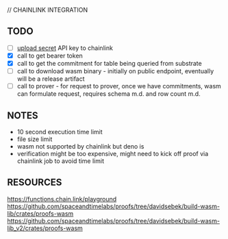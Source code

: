 // CHAINLINK INTEGRATION

## TODO

- [ ] [upload secret](https://github.com/smartcontractkit/smart-contract-examples/blob/73ae3e1a0400fcf35c560acdf35a8f2ac77eab96/functions-examples/examples/5-use-secrets-threshold/request.js#L36) API key to chainlink
- [x] call to get bearer token
- [x] call to get the commitment for table being queried from substrate
- [ ] call to download wasm binary - initially on public endpoint, eventually will be a release artifact
- [ ] call to prover - for request to prover, once we have commitments, wasm can formulate request, requires schema m.d. and row count m.d.

## NOTES

- 10 second execution time limit
- file size limit
- wasm not supported by chainlink but deno is
- verification might be too expensive, might need to kick off proof via chainlink job to avoid time limit

## RESOURCES

https://functions.chain.link/playground
https://github.com/spaceandtimelabs/proofs/tree/davidsebek/build-wasm-lib/crates/proofs-wasm
https://github.com/spaceandtimelabs/proofs/tree/davidsebek/build-wasm-lib_v2/crates/proofs-wasm

